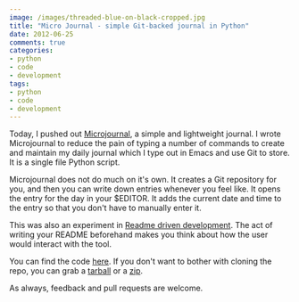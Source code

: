```yaml
---
image: /images/threaded-blue-on-black-cropped.jpg
title: "Micro Journal - simple Git-backed journal in Python"
date: 2012-06-25
comments: true
categories:
- python
- code
- development
tags:
- python
- code
- development
---
```

Today, I pushed out [Microjournal](https://github.com/sdqali/microjournal), a simple and lightweight journal. I wrote Microjournal to reduce the pain of typing a number of commands to create and maintain my daily journal which I type out in Emacs and use Git to store. It is a single file Python script.

Microjournal does not do much on it's own. It creates a Git repository for you, and then you can write down entries whenever you feel like. It opens the entry for the day in your $EDITOR. It adds the current date and time to the entry so that you don't have to manually enter it.

This was also an experiment in
[Readme driven development](http://tom.preston-werner.com/2010/08/23/readme-driven-development.html). The act of writing your README beforehand makes you think about how the user would interact with the tool.

You can find the code [here](https://github.com/sdqali/microjournal). If you
don't want to bother with cloning the repo, you can grab a [tarball](https://github.com/sdqali/microjournal/tarball/master) or a [zip](https://github.com/sdqali/microjournal/zipball/master).

As always, feedback and pull requests are welcome.
